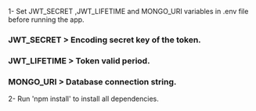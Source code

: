 1- Set JWT_SECRET ,JWT_LIFETIME and MONGO_URI variables in .env file before running the app.
### JWT_SECRET   >  Encoding secret key of the token.
### JWT_LIFETIME >  Token valid period.
### MONGO_URI    >  Database connection string.

2- Run 'npm install' to install all dependencies.
